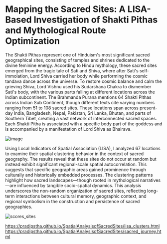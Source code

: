 # Mapping the Sacred Sites: A LISA-Based Investigation of Shakti Pithas and Mythological Route Optimization

The Shakti Pithas represent one of Hinduism's most significant sacred geographical sites, consisting of temples and shrines dedicated to the divine feminine energy. According to Hindu mythology, these sacred sites emerged from the tragic tale of Sati and Shiva, where after Sati's self-immolation, Lord Shiva carried her body while performing the cosmic tandava dance across the universe. To restore cosmic balance and calm the grieving Shiva, Lord Vishnu used his Sudarshana Chakra to dismember Sati's body, with the various parts falling at different locations across the Indian subcontinent. The Brahmanda Purana mentions 64 Shakti Pithas across Indian Sub Continent, though different texts cite varying numbers ranging from 51 to 108 sacred sites. These locations span across present-day India, Bangladesh, Nepal, Pakistan, Sri Lanka, Bhutan, and parts of Southern Tibet, creating a vast network of interconnected sacred spaces. Each Shakti Pitha is associated with a specific body part of the goddess and is accompanied by a manifestation of Lord Shiva as Bhairava. 

![image](https://github.com/user-attachments/assets/e88f6224-d0c9-4574-87bf-7472af369159)

Using Local Indicators of Spatial Association (LISA), I analyzed 67 locations to examine their spatial clustering behavior in the context of sacred geography. The results reveal that these sites do not occur at random but instead exhibit significant regional-scale spatial autocorrelation. This suggests that specific geographic areas gained prominence through culturally and historically embedded processes. The clustering patterns highlight how sacred landscapes—though rooted in mythological narratives—are influenced by tangible socio-spatial dynamics. This analysis underscores the non-random organization of sacred sites, reflecting long-term interactions between cultural memory, geographic context, and regional symbolism in the construction and persistence of sacred geographies.

![scores_sites](https://github.com/user-attachments/assets/59555b63-3db1-45e4-b54b-981922136d3a)

https://pradipstha.github.io/SpatialAnalysisofSacredSites/lisa_clusters.html
https://pradipstha.github.io/SpatialAnalysisofSacredSites/sacred_journey.html
